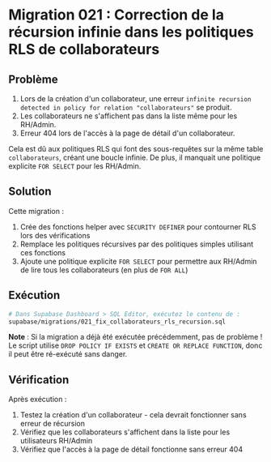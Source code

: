 # Migration 021 : Correction de la récursion infinie dans les politiques RLS de collaborateurs

## Problème

1. Lors de la création d'un collaborateur, une erreur `infinite recursion detected in policy for relation "collaborateurs"` se produit.
2. Les collaborateurs ne s'affichent pas dans la liste même pour les RH/Admin.
3. Erreur 404 lors de l'accès à la page de détail d'un collaborateur.

Cela est dû aux politiques RLS qui font des sous-requêtes sur la même table `collaborateurs`, créant une boucle infinie. De plus, il manquait une politique explicite `FOR SELECT` pour les RH/Admin.

## Solution

Cette migration :
1. Crée des fonctions helper avec `SECURITY DEFINER` pour contourner RLS lors des vérifications
2. Remplace les politiques récursives par des politiques simples utilisant ces fonctions
3. Ajoute une politique explicite `FOR SELECT` pour permettre aux RH/Admin de lire tous les collaborateurs (en plus de `FOR ALL`)

## Exécution

```bash
# Dans Supabase Dashboard > SQL Editor, exécutez le contenu de :
supabase/migrations/021_fix_collaborateurs_rls_recursion.sql
```

**Note** : Si la migration a déjà été exécutée précédemment, pas de problème ! Le script utilise `DROP POLICY IF EXISTS` et `CREATE OR REPLACE FUNCTION`, donc il peut être ré-exécuté sans danger.

## Vérification

Après exécution :
1. Testez la création d'un collaborateur - cela devrait fonctionner sans erreur de récursion
2. Vérifiez que les collaborateurs s'affichent dans la liste pour les utilisateurs RH/Admin
3. Vérifiez que l'accès à la page de détail fonctionne sans erreur 404

